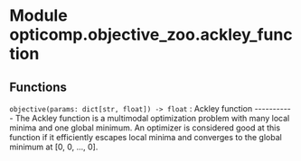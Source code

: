 Module opticomp.objective_zoo.ackley_function
=============================================

Functions
---------

    
`objective(params: dict[str, float]) ‑> float`
:   Ackley function
    -----------
    The Ackley function is a multimodal optimization problem with many local minima and one global minimum.
    An optimizer is considered good at this function if it efficiently escapes local minima and converges to the global minimum at [0, 0, ..., 0].